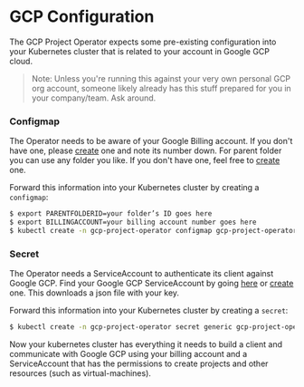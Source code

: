 # GCP Configuration

The GCP Project Operator expects some pre-existing configuration into your Kubernetes cluster that is related to your account in Google GCP cloud.

> Note: Unless you're running this against your very own personal GCP org account, someone likely already has this stuff prepared for you in your company/team. Ask around.

### Configmap

The Operator needs to be aware of your Google Billing account. If you don't have one, please [create](https://cloud.google.com/billing/docs/how-to/manage-billing-account) one and note its number down. For parent folder you can use any folder you like. If you don't have one, feel free to [create](https://cloud.google.com/resource-manager/docs/creating-managing-folders) one.

Forward this information into your Kubernetes cluster by creating a `configmap`:

```zsh
$ export PARENTFOLDERID=your folder’s ID goes here
$ export BILLINGACCOUNT=your billing account number goes here
$ kubectl create -n gcp-project-operator configmap gcp-project-operator --from-literal parentFolderID=$PARENTFOLDERID --from-literal billingAccount=$BILLINGACCOUNT
```

### Secret

The Operator needs a ServiceAccount to authenticate its client against Google GCP.
Find your Google GCP ServiceAccount by going [here](https://console.cloud.google.com/projectselector2/iam-admin/serviceaccounts?supportedpurview=project) or [create](https://cloud.google.com/iam/docs/creating-managing-service-accounts) one. This downloads a json file with your key.

Forward this information into your Kubernetes cluster by creating a `secret`:

```zsh
$ kubectl create -n gcp-project-operator secret generic gcp-project-operator-credentials --from-file=key.json=your-file.json
```

Now your kubernetes cluster has everything it needs to build a client and communicate with Google GCP using your billing account and a ServiceAccount that has the permissions to create projects and other resources (such as virtual-machines).